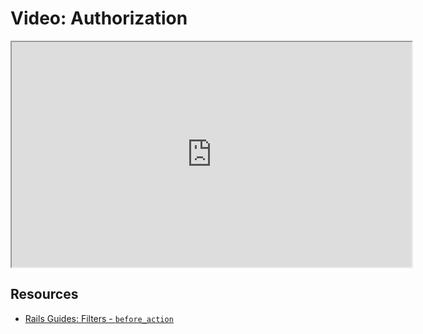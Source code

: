 # Video: Authorization

<iframe src="https://player.vimeo.com/video/609304574/?title=0&byline=0&portrait=0" width="640" height="360" allowfullscreen="allowfullscreen" allow="autoplay; fullscreen; picture-in-picture"></iframe>

## Resources

- [Rails Guides: Filters - `before_action`](https://guides.rubyonrails.org/action_controller_overview.html#filters)
